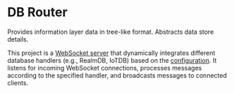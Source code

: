 # DB Router

Provides information layer data in tree-like format. Abstracts data store details.

This project is a [WebSocket server](src/websocket-server.ts) that dynamically integrates different database handlers (e.g., RealmDB, IoTDB) based on the [configuration](../handlers/src/README.md). It listens for incoming WebSocket connections, processes messages according to the specified handler, and broadcasts messages to connected clients.
